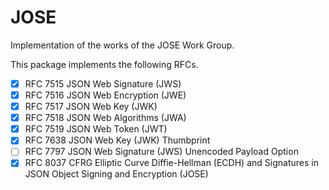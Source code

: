 # JOSE

Implementation of the works of the JOSE Work Group.

This package implements the following RFCs.

- [x] RFC 7515 JSON Web Signature (JWS)
- [x] RFC 7516 JSON Web Encryption (JWE)
- [x] RFC 7517 JSON Web Key (JWK)
- [x] RFC 7518 JSON Web Algorithms (JWA)
- [x] RFC 7519 JSON Web Token (JWT)
- [x] RFC 7638 JSON Web Key (JWK) Thumbprint
- [ ] RFC 7797 JSON Web Signature (JWS) Unencoded Payload Option
- [x] RFC 8037 CFRG Elliptic Curve Diffie-Hellman (ECDH) and Signatures in JSON Object Signing and Encryption (JOSE)
